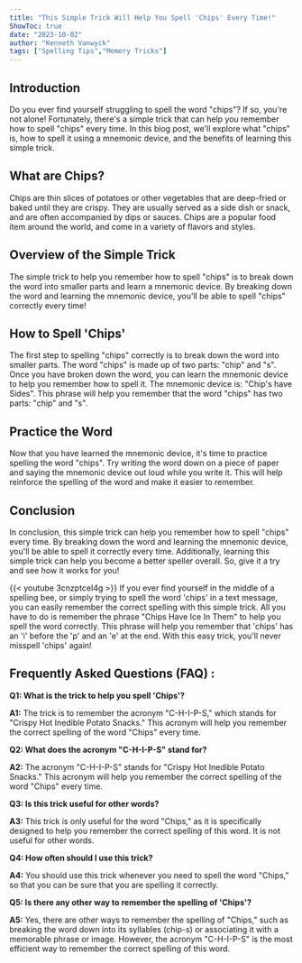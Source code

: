 ```yaml
---
title: "This Simple Trick Will Help You Spell 'Chips' Every Time!"
ShowToc: true 
date: "2023-10-02"
author: "Kenneth Vanwyck" 
tags: ["Spelling Tips","Memory Tricks"]
---
```

## Introduction

Do you ever find yourself struggling to spell the word "chips"? If so, you're not alone! Fortunately, there's a simple trick that can help you remember how to spell "chips" every time. In this blog post, we'll explore what "chips" is, how to spell it using a mnemonic device, and the benefits of learning this simple trick.

## What are Chips?

Chips are thin slices of potatoes or other vegetables that are deep-fried or baked until they are crispy. They are usually served as a side dish or snack, and are often accompanied by dips or sauces. Chips are a popular food item around the world, and come in a variety of flavors and styles.

## Overview of the Simple Trick

The simple trick to help you remember how to spell "chips" is to break down the word into smaller parts and learn a mnemonic device. By breaking down the word and learning the mnemonic device, you'll be able to spell "chips" correctly every time!

## How to Spell 'Chips'

The first step to spelling "chips" correctly is to break down the word into smaller parts. The word "chips" is made up of two parts: "chip" and "s". Once you have broken down the word, you can learn the mnemonic device to help you remember how to spell it. The mnemonic device is: "Chip's have Sides". This phrase will help you remember that the word "chips" has two parts: "chip" and "s".

## Practice the Word

Now that you have learned the mnemonic device, it's time to practice spelling the word "chips". Try writing the word down on a piece of paper and saying the mnemonic device out loud while you write it. This will help reinforce the spelling of the word and make it easier to remember.

## Conclusion

In conclusion, this simple trick can help you remember how to spell "chips" every time. By breaking down the word and learning the mnemonic device, you'll be able to spell it correctly every time. Additionally, learning this simple trick can help you become a better speller overall. So, give it a try and see how it works for you!

{{< youtube 3cnzptceI4g >}} 
If you ever find yourself in the middle of a spelling bee, or simply trying to spell the word 'chips' in a text message, you can easily remember the correct spelling with this simple trick. All you have to do is remember the phrase "Chips Have Ice In Them" to help you spell the word correctly. This phrase will help you remember that 'chips' has an 'i' before the 'p' and an 'e' at the end. With this easy trick, you'll never misspell 'chips' again!

## Frequently Asked Questions (FAQ) :
**Q1: What is the trick to help you spell 'Chips'?**

**A1:** The trick is to remember the acronym "C-H-I-P-S," which stands for "Crispy Hot Inedible Potato Snacks." This acronym will help you remember the correct spelling of the word "Chips" every time.

**Q2: What does the acronym "C-H-I-P-S" stand for?**

**A2:** The acronym "C-H-I-P-S" stands for "Crispy Hot Inedible Potato Snacks." This acronym will help you remember the correct spelling of the word "Chips" every time.

**Q3: Is this trick useful for other words?**

**A3:** This trick is only useful for the word "Chips," as it is specifically designed to help you remember the correct spelling of this word. It is not useful for other words.

**Q4: How often should I use this trick?**

**A4:** You should use this trick whenever you need to spell the word "Chips," so that you can be sure that you are spelling it correctly.

**Q5: Is there any other way to remember the spelling of 'Chips'?**

**A5:** Yes, there are other ways to remember the spelling of "Chips," such as breaking the word down into its syllables (chip-s) or associating it with a memorable phrase or image. However, the acronym "C-H-I-P-S" is the most efficient way to remember the correct spelling of this word.






